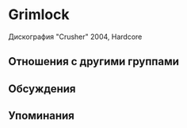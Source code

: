 # Grimlock

Дискография
"Crusher" 2004, Hardcore

## Отношения с другими группами


## Обсуждения


## Упоминания

